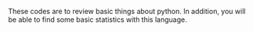 These codes are to review basic things about python. In addition, you will be able to find some basic statistics with this language.

